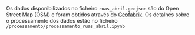 Os dados disponibilizados no ficheiro `ruas_abril.geojson` são do Open Street Map (OSM) e foram obtidos através do [Geofabrik](https://download.geofabrik.de/europe/portugal.html). Os detalhes sobre o processamento dos dados estão no ficheiro `/processamento/processamento_ruas_abril.ipynb`
